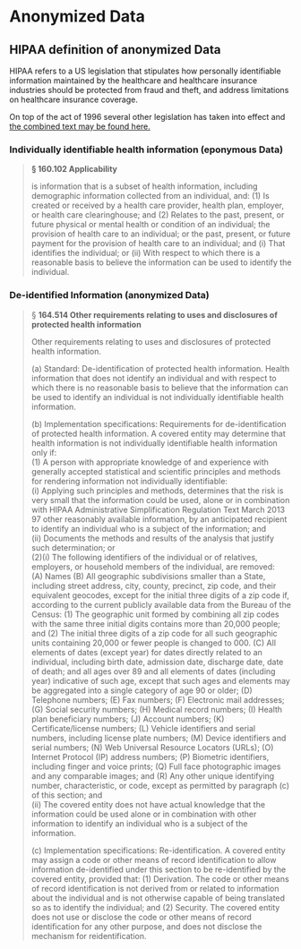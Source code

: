 # Anonymized Data

## HIPAA definition of anonymized Data

HIPAA refers to a US legislation that stipulates how personally identifiable information maintained by the healthcare and healthcare insurance industries should be protected from fraud and theft, and address limitations on healthcare insurance coverage.&#x20;

On top of the act of 1996 several other legislation has taken into effect and [the combined text may be found here.](https://www.hhs.gov/sites/default/files/hipaa-simplification-201303.pdf)

### Individually identifiable health information (eponymous Data)

> **§ 160.102 Applicability**
>
> is information that is a subset of health information, including demographic information collected from an individual, and: (1) Is created or received by a health care provider, health plan, employer, or health care clearinghouse; and (2) Relates to the past, present, or future physical or mental health or condition of an individual; the provision of health care to an individual; or the past, present, or future payment for the provision of health care to an individual; and (i) That identifies the individual; or (ii) With respect to which there is a reasonable basis to believe the information can be used to identify the individual. &#x20;

### De-identified Information (anonymized Data)

> § **164.514 Other requirements relating to uses and disclosures of protected health information**
>
> Other requirements relating to uses and disclosures of protected health information.
>
> (a) Standard: De-identification of protected health information. Health information that does not identify an individual and with respect to which there is no reasonable basis to believe that the information can be used to identify an individual is not individually identifiable health information.
>
> (b) Implementation specifications: Requirements for de-identification of protected health information. A covered entity may determine that health information is not individually identifiable health information only if: \
> (1) A person with appropriate knowledge of and experience with generally accepted statistical and scientific principles and methods for rendering information not individually identifiable: \
> (i) Applying such principles and methods, determines that the risk is very small that the information could be used, alone or in combination with HIPAA Administrative Simplification Regulation Text March 2013 97 other reasonably available information, by an anticipated recipient to identify an individual who is a subject of the information; and\
> (ii) Documents the methods and results of the analysis that justify such determination; or\
> (2)(i) The following identifiers of the individual or of relatives, employers, or household members of the individual, are removed:\
> (A) Names (B) All geographic subdivisions smaller than a State, including street address, city, county, precinct, zip code, and their equivalent geocodes, except for the initial three digits of a zip code if, according to the current publicly available data from the Bureau of the Census: (1) The geographic unit formed by combining all zip codes with the same three initial digits contains more than 20,000 people; and (2) The initial three digits of a zip code for all such geographic units containing 20,000 or fewer people is changed to 000. (C) All elements of dates (except year) for dates directly related to an individual, including birth date, admission date, discharge date, date of death; and all ages over 89 and all elements of dates (including year) indicative of such age, except that such ages and elements may be aggregated into a single category of age 90 or older; (D) Telephone numbers; (E) Fax numbers; (F) Electronic mail addresses; (G) Social security numbers; (H) Medical record numbers; (I) Health plan beneficiary numbers; (J) Account numbers; (K) Certificate/license numbers; (L) Vehicle identifiers and serial numbers, including license plate numbers; (M) Device identifiers and serial numbers; (N) Web Universal Resource Locators (URLs); (O) Internet Protocol (IP) address numbers; (P) Biometric identifiers, including finger and voice prints; (Q) Full face photographic images and any comparable images; and (R) Any other unique identifying number, characteristic, or code, except as permitted by paragraph (c) of this section; and\
> (ii) The covered entity does not have actual knowledge that the information could be used alone or in combination with other information to identify an individual who is a subject of the information.&#x20;
>
> (c) Implementation specifications: Re-identification. A covered entity may assign a code or other means of record identification to allow information de-identified under this section to be re-identified by the covered entity, provided that: (1) Derivation. The code or other means of record identification is not derived from or related to information about the individual and is not otherwise capable of being translated so as to identify the individual; and (2) Security. The covered entity does not use or disclose the code or other means of record identification for any other purpose, and does not disclose the mechanism for reidentification.
